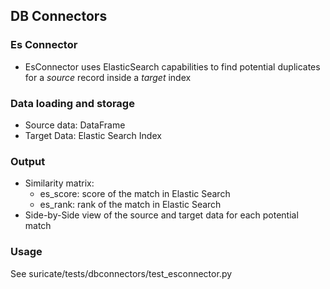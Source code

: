 ## DB Connectors
### Es Connector
* EsConnector uses ElasticSearch capabilities to find potential duplicates for a *source* record inside a *target* index

### Data loading and storage
* Source data: DataFrame
* Target Data: Elastic Search Index

### Output
* Similarity matrix:
    * es_score: score of the match in Elastic Search
    * es_rank: rank of the match in Elastic Search
* Side-by-Side view of the source and target data for each potential match

### Usage
See suricate/tests/dbconnectors/test_esconnector.py
